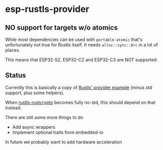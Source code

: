 # esp-rustls-provider

## NO support for targets w/o atomics

While most dependencies can be used with `portable-atomic` that's unfortunately not true for Rustls itself. It needs `alloc::sync::Arc` in a lot of places.

This means that ESP32-S2, ESP32-C2 and ESP32-C3 are NOT supported.

## Status

Currently this is basically a copy of [Rustls' provider example](https://github.com/rustls/rustls/tree/main/provider-example) (minus std support, plus some helpers).

When [rustls-rustcrypto](https://crates.io/crates/rustls-rustcrypto) becomes fully no-std, this should depend on that instead.

There are still some more things to do
- Add async wrappers
- Implement optional traits from embedded-io

In future we probably want to add hardware acceleration
